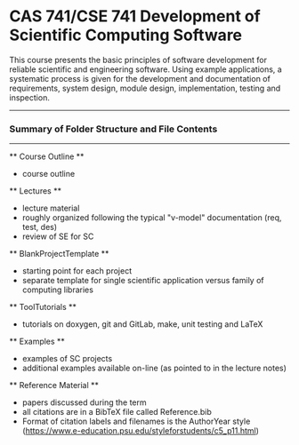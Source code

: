 # CAS 741/CSE 741 Development of Scientific Computing Software

This course presents the basic principles of software development for reliable
scientific and engineering software. Using example applications, a systematic
process is given for the development and documentation of requirements, system
design, module design, implementation, testing and inspection.

--------------------------------------------------
### Summary of Folder Structure and File Contents
--------------------------------------------------

** Course Outline **
  - course outline
  
** Lectures **
  - lecture material
  - roughly organized following the typical "v-model" documentation (req, test, des)
  - review of SE for SC
  
** BlankProjectTemplate **
   - starting point for each project
   - separate template for single scientific application versus family of computing libraries

** ToolTutorials **
 - tutorials on doxygen, git and GitLab, make, unit testing and LaTeX
 
 ** Examples **
  - examples of SC projects
  - additional examples available on-line (as pointed to in the lecture notes)
  
** Reference Material **
 - papers discussed during the term
 - all citations are in a BibTeX file called Reference.bib
 - Format of citation labels and filenames is the AuthorYear style (https://www.e-education.psu.edu/styleforstudents/c5_p11.html)
